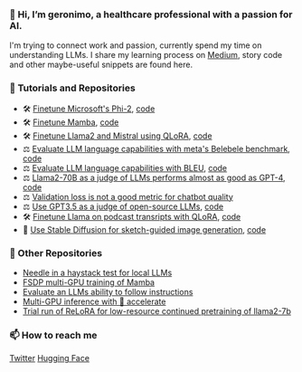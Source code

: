 ### 👋 Hi, I’m geronimo, a healthcare professional with a passion for AI.

I'm trying to connect work and passion, currently spend my time on understanding LLMs. I share my learning process on [Medium](https://medium.com/@geronimo7), story code and other maybe-useful snippets are found here.

### 🚀 Tutorials and Repositories
* 🛠️ [Finetune Microsoft's Phi-2](https://medium.com/@geronimo7/phinetuning-2-0-28a2be6de110), [code](https://github.com/geronimi73/phi2-finetune)
* 🛠️ [Finetune Mamba](https://medium.com/@geronimo7/mamba-a-shallow-dive-into-a-new-architecture-for-llms-54c70ade5957), [code](https://github.com/geronimi73/mamba/tree/main)
* 🛠️ [Finetune Llama2 and Mistral using QLoRA](https://medium.com/@geronimo7/finetuning-llama2-mistral-945f9c200611), [code](https://github.com/geronimi73/qlora-minimal)
* ⚖️ [Evaluate LLM language capabilities with meta's Belebele benchmark](https://medium.com/@geronimo7/evaluating-language-competence-of-llama-2-based-models-belebele-benchmark-91d4bbd250df), [code](https://github.com/geronimi73/belebele-llama)
* ⚖️ [Evaluate LLM language capabilities with BLEU](https://medium.com/@geronimo7/evaluating-language-competence-of-llama-2-based-models-the-bleu-score-d44c651a5e58), [code](https://github.com/geronimi73/sacrebleu-llama)
* ⚖️ [Llama2-70B as a judge of LLMs performs almost as good as GPT-4](https://medium.com/@geronimo7/judging-the-judges-668e80f4a1f2), [code](https://github.com/geronimi73/FastChat)
* ⚖️ [Validation loss is not a good metric for chatbot quality](https://medium.com/@geronimo7/reproducing-guanaco-141a6a85a3f7)
* ⚖️ [Use GPT3.5 as a judge of open-source LLMs](https://medium.com/@geronimo7/open-source-chatbots-in-the-wild-9a44d7a41a48), [code](https://github.com/g588928812/FastChat_eval)
* 🛠️ [Finetune Llama on podcast transripts with QLoRA](https://medium.com/@geronimo7/from-transcripts-to-ai-chat-an-experiment-with-the-lex-fridman-podcast-3248d216ec16), [code](https://github.com/g588928812/qlora)
* 💅 [Use Stable Diffusion for sketch-guided image generation](https://medium.com/@geronimo7/sketch-guided-stable-diffusion-a-tutorial-fb25bc69ddb5), [code](https://github.com/geronimi73/SD-minimal)

### 💎 Other Repositories
* [Needle in a haystack test for local LLMs](https://github.com/geronimi73/LLMTest_NeedleInAHaystack)
* [FSDP multi-GPU training of Mamba](https://github.com/geronimi73/train-mamba-with-fsdp)
* [Evaluate an LLMs ability to follow instructions](https://github.com/geronimi73/instruction-eval)
* [Multi-GPU inference with 🤗 accelerate](https://github.com/geronimi73/accelerate_tricks)
* [Trial run of ReLoRA for low-resource continued pretraining of llama2-7b](https://github.com/geronimi73/ReLoRA_trial)

### 📫 How to reach me
[Twitter](https://twitter.com/Geronimo_AI) [Hugging Face](https://huggingface.co/g-ronimo) 

  
